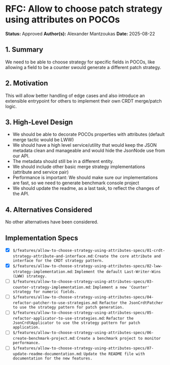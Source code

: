 # RFC: Allow to choose patch strategy using attributes on POCOs

**Status:** Approved
**Author(s):** Alexander Mantzoukas
**Date:** 2025-08-22

<!---Human--->
## 1. Summary
<!---
Provide a one-paragraph explanation of the feature and the proposed change. Keep it concise and high-level.
--->
We need to be able to choose strategy for specific fields in POCOs, like allowing a field to be a counter swould generate a different patch strategy.

<!---Human--->
## 2. Motivation
<!---
Explain why this change is necessary. What problem does it solve? What is the user or business value? You can link to user requests, bug reports, or business goals.
--->
This will allow better handling of edge cases and also introduce an extensible entrypoint for others to implement their own CRDT merge/patch logic.

<!---AI/Human--->
## 3. High-Level Design
<!---
This section is for the proposed technical architecture. It can be drafted by a human and refined by the AI, or vice-versa.
Use diagrams (e.g., Mermaid.js), and explain how new components will interact with existing ones. This is the core of the proposal.
--->
- We should be able to decorate POCOs properties with attributes (default merge tactic would be LWW)
- We should have a high level service/utility that would keep the JSON metadata clean and manageable and would hide the JsonNode use from our API.
- The metadata should still be in a different entity.
- We should include other basic merge strategy implementations (attribute and service pair)
- Performance is important: We should make sure our implementations are fast, so we need to generate benchmark console project
- We should update the readme, as a last task, to reflect the changes of the API.

<!---AI/Human--->
## 4. Alternatives Considered 
<!---
Describe other solutions or approaches that were considered and explain why they were not chosen. This shows a thorough thought process.
It should look like this:
- **[Alternative A]:** [Description and why it was rejected.]
- **[Alternative B]:** [Description and why it was rejected.]
--->
No other alternatives have been considered.

<!---AI--->
## Implementation Specs
- [X] `$/features/allow-to-choose-strategy-using-attributes-specs/01-crdt-strategy-attribute-and-interface.md`: `Create the core attribute and interface for the CRDT strategy pattern.`
- [X] `$/features/allow-to-choose-strategy-using-attributes-specs/02-lww-strategy-implementation.md`: `Implement the default Last-Writer-Wins (LWW) strategy.`
- [ ] `$/features/allow-to-choose-strategy-using-attributes-specs/03-counter-strategy-implementation.md`: `Implement a new 'Counter' strategy for numeric fields.`
- [ ] `$/features/allow-to-choose-strategy-using-attributes-specs/04-refactor-patcher-to-use-strategies.md`: `Refactor the JsonCrdtPatcher to use the strategy pattern for patch generation.`
- [ ] `$/features/allow-to-choose-strategy-using-attributes-specs/05-refactor-applicator-to-use-strategies.md`: `Refactor the JsonCrdtApplicator to use the strategy pattern for patch application.`
- [ ] `$/features/allow-to-choose-strategy-using-attributes-specs/06-create-benchmark-project.md`: `Create a benchmark project to monitor performance.`
- [ ] `$/features/allow-to-choose-strategy-using-attributes-specs/07-update-readme-documentation.md`: `Update the README file with documentation for the new features.`